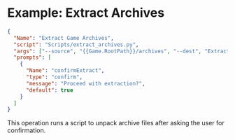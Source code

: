 # Example: Extract Archives

```json
{
  "Name": "Extract Game Archives",
  "script": "Scripts/extract_archives.py",
  "args": ["--source", "{{Game.RootPath}}/archives", "--dest", "Extracted"],
  "prompts": [
    {
      "Name": "confirmExtract",
      "type": "confirm",
      "message": "Proceed with extraction?",
      "default": true
    }
  ]
}
```
This operation runs a script to unpack archive files after asking the user for confirmation.
